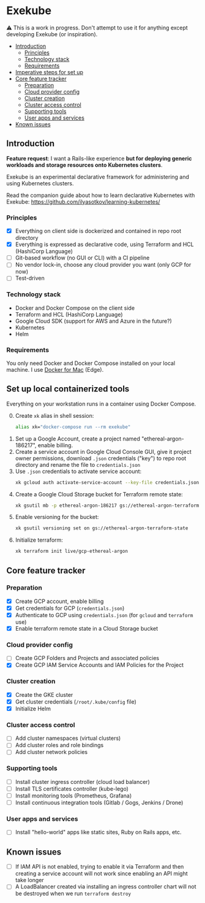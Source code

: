 # Exekube

⚠️ This is a work in progress. Don't attempt to use it for anything except developing Exekube (or inspiration).

- [Introduction](#introduction)
	- [Principles](#principles)
	- [Technology stack](#technology-stack)
	- [Requirements](#requirements)
- [Imperative steps for set up](#imperative-steps-for-set-up)
- [Core feature tracker](#features-tasks)
	- [Preparation](#preparation)
	- [Cloud provider config](#cloud-provider-config)
	- [Cluster creation](#cluster-creation)
	- [Cluster access control](#cluster-access-control)
	- [Supporting tools](#supporting-tools)
	- [User apps and services](#user-apps-and-services)
- [Known issues](#known-issues)

## Introduction

**Feature request**: I want a Rails-like experience **but for deploying generic workloads and storage resources onto Kubernetes clusters**.

Exekube is an experimental declarative framework for administering and using Kubernetes clusters.

Read the companion guide about how to learn declarative Kubernetes with Exekube: <https://github.com/ilyasotkov/learning-kubernetes/>

### Principles

- [x] Everything on client side is dockerized and contained in repo root directory
- [x] Everything is expressed as declarative code, using Terraform and HCL (HashiCorp Language)
- [ ] Git-based workflow (no GUI or CLI) with a CI pipeline
- [ ] No vendor lock-in, choose any cloud provider you want (only GCP for now)
- [ ] Test-driven

### Technology stack

- Docker and Docker Compose on the client side
- Terraform and HCL (HashiCorp Language)
- Google Cloud SDK (support for AWS and Azure in the future?)
- Kubernetes
- Helm

### Requirements

You only need Docker and Docker Compose installed on your local machine. I use [Docker for Mac](https://docs.docker.com/docker-for-mac/install/) (Edge).

## Set up local containerized tools

Everything on your workstation runs in a container using Docker Compose.

0. Create `xk` alias in shell session:
    ```bash
    alias xk="docker-compose run --rm exekube"
    ```
1. Set up a Google Account, create a project named "ethereal-argon-186217", enable billing.
2. Create a service account in Google Cloud Console GUI, give it project owner permissions, download `.json` credentials ("key") to repo root directory and rename the file to `credentials.json`
3. Use `.json` credentials to activate service account:
    ```sh
    xk gcloud auth activate-service-account --key-file credentials.json
    ```
4. Create a Google Cloud Storage bucket for Terraform remote state:
    ```sh
    xk gsutil mb -p ethereal-argon-186217 gs://ethereal-argon-terraform-state
    ```
5. Enable versioning for the bucket:
    ```sh
    xk gsutil versioning set on gs://ethereal-argon-terraform-state
    ```
6. Initialize terraform:
    ```sh
    xk terraform init live/gcp-ethereal-argon
    ```

## Core feature tracker

### Preparation

- [x] Create GCP account, enable billing
- [x] Get credentials for GCP (`credentials.json`)
- [x] Authenticate to GCP using `credentials.json` (for `gcloud` and `terraform` use)
- [x] Enable terraform remote state in a Cloud Storage bucket

### Cloud provider config

- [ ] Create GCP Folders and Projects and associated policies
- [x] Create GCP IAM Service Accounts and IAM Policies for the Project

### Cluster creation

- [x] Create the GKE cluster
- [x] Get cluster credentials (`/root/.kube/config` file)
- [x] Initialize Helm

### Cluster access control

- [ ] Add cluster namespaces (virtual clusters)
- [ ] Add cluster roles and role bindings
- [ ] Add cluster network policies

### Supporting tools

- [ ] Install cluster ingress controller (cloud load balancer)
- [ ] Install TLS certificates controller (kube-lego)
- [ ] Install monitoring tools (Prometheus, Grafana)
- [ ] Install continuous integration tools (Gitlab / Gogs, Jenkins / Drone)

### User apps and services

- [ ] Install "hello-world" apps like static sites, Ruby on Rails apps, etc.

## Known issues

- [ ] If IAM API is not enabled, trying to enable it via Terraform and then creating a service account will not work since enabling an API might take longer
- [ ] A LoadBalancer created via installing an ingress controller chart will not be destroyed when we run `terraform destroy`
